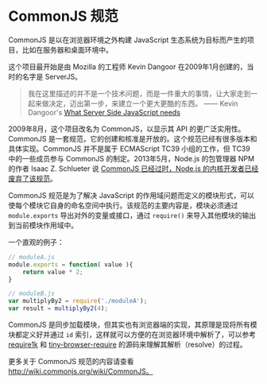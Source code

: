 # CommonJS 规范

CommonJS 是以在浏览器环境之外构建 JavaScript 生态系统为目标而产生的项目，比如在服务器和桌面环境中。

这个项目最开始是由 Mozilla 的工程师 Kevin Dangoor 在2009年1月创建的，当时的名字是 ServerJS。

> 我在这里描述的并不是一个技术问题，而是一件重大的事情，让大家走到一起来做决定，迈出第一步，来建立一个更大更酷的东西。 —— Kevin Dangoor's [What Server Side JavaScript needs](http://www.blueskyonmars.com/2009/01/29/what-server-side-javascript-needs/)

2009年8月，这个项目改名为 CommonJS，以显示其 API 的更广泛实用性。CommonJS 是一套规范，它的创建和核准是开放的。这个规范已经有很多版本和具体实现。CommonJS 并不是属于 ECMAScript TC39 小组的工作，但 TC39 中的一些成员参与 CommonJS 的制定。2013年5月，Node.js 的包管理器 NPM 的作者 Isaac Z. Schlueter 说 [CommonJS 已经过时，Node.js 的内核开发者已经废弃了该规范](https://github.com/nodejs/node-v0.x-archive/issues/5132#issuecomment-15432598)。

CommonJS 规范是为了解决 JavaScript 的作用域问题而定义的模块形式，可以使每个模块它自身的命名空间中执行。该规范的主要内容是，模块必须通过 `module.exports` 导出对外的变量或接口，通过 `require()` 来导入其他模块的输出到当前模块作用域中。

一个直观的例子：

```js
// moduleA.js
module.exports = function( value ){
    return value * 2;
}
```

```js
// moduleB.js
var multiplyBy2 = require('./moduleA');
var result = multiplyBy2(4);
```

CommonJS 是同步加载模块，但其实也有浏览器端的实现，其原理是现将所有模块都定义好并通过 `id` 索引，这样就可以方便的在浏览器环境中解析了，可以参考 [require1k](https://github.com/Stuk/require1k) 和 [tiny-browser-require](https://github.com/ruanyf/tiny-browser-require) 的源码来理解其解析（resolve）的过程。

更多关于 CommonJS 规范的内容请查看 http://wiki.commonjs.org/wiki/CommonJS。



